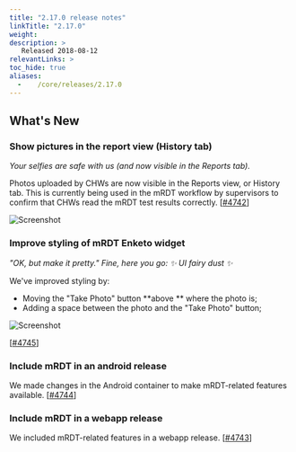 ```yaml
---
title: "2.17.0 release notes"
linkTitle: "2.17.0"
weight:
description: >
   Released 2018-08-12
relevantLinks: >
toc_hide: true
aliases:
  -    /core/releases/2.17.0
---
```


## What's New

### Show pictures in the report view (History tab)

_Your selfies are safe with us (and now visible in the Reports tab)._

Photos uploaded by CHWs are now visible in the Reports view, or History tab. This is currently being used in the mRDT workflow by supervisors to confirm that CHWs read the mRDT test results correctly. [[#4742](https://github.com/medic/cht-core/issues/4742)]

![Screenshot](../images/2.17.0-4742.png)

### Improve styling of mRDT Enketo widget

_"OK, but make it pretty." Fine, here you go: ✨ UI fairy dust ✨_

We've improved styling by:
- Moving the "Take Photo" button **above ** where the photo is;
- Adding a space between the photo and the "Take Photo" button;

![Screenshot](../images/2.17.0-4745.png)

[[#4745](https://github.com/medic/cht-core/issues/4745)]

### Include mRDT in an android release

We made changes in the Android container to make mRDT-related features available. [[#4744](https://github.com/medic/cht-core/issues/4744)]

### Include mRDT in a webapp release

We included mRDT-related features in a webapp release. [[#4743](https://github.com/medic/cht-core/issues/4743)]
